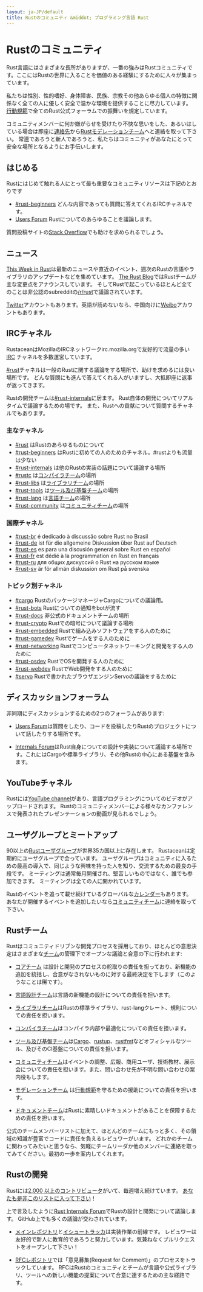 ```yaml
---
layout: ja-JP/default
title: Rustのコミュニティ &middot; プログラミング言語 Rust
---
```


# Rustのコミュニティ

Rust言語にはさまざまな長所がありますが、一番の強みはRustコミュニティです。ここにはRustの世界に入ることを価値のある経験にするために人々が集まっています。

私たちは性別、性的嗜好、身体障害、民族、宗教その他あらゆる個人の特徴に関係なく全ての人に優しく安全で温かな環境を提供することに尽力しています。
[行動規範][coc]で全てのRust公式フォーラムでの振舞いを規定しています。

コミュニティメンバーに何か嫌がらせを受けたり不快な思いをした、あるいはしている場合は即座に[連絡先][mod_team_email]から[Rustモデレーションチーム][mod_team]へと連絡を取って下さい。
常連であろうと新人であろうと、私たちはコミュニティがあなたにとって安全な場所となるようにお手伝いします。

[coc]: conduct.html
[mod_team_email]: mailto:rust-mods@rust-lang.org

## はじめる

Rustにはじめて触れる人にとって最も重要なコミュニティリソースは下記のとおりです

- [#rust-beginners][beginners_irc] どんな内容であっても質問に答えてくれるIRCチャネルです。
- [Users Forum][users_forum] Rustについてのあらゆることを議論します。

質問投稿サイトの[Stack Overflow][stack_overflow]でも助けを求められるでしょう。

[stack_overflow]: https://stackoverflow.com/questions/tagged/rust

## ニュース

[This Week in Rust][twir]は最新のニュースや直近のイベント、週次のRustの言語やライブラリのアップデートなどを集めています。
[The Rust Blog][rust_blog]ではRustチームが主な変更点をアナウンスしています。
そしてRustで起こっているほとんど全てのことは非公認のsubredditの[/r/rust][reddit]で議論されています。

[Twitter][twitter]アカウントもあります。英語が読めないなら、中国向けに[Weibo][weibo]アカウントもあります。

[twir]: https://this-week-in-rust.org/
[rust_blog]: http://blog.rust-lang.org/
[reddit]: https://www.reddit.com/r/rust
[reddit_coc]: https://www.reddit.com/r/rust/comments/2rvrzx/our_code_of_conduct_please_read/
[twitter]: https://twitter.com/rustlang
[weibo]: http://weibo.com/u/5616913483

## IRCチャネル

RustaceanはMozillaのIRCネットワークirc.mozilla.orgで友好的で流量の多い [IRC] チャネルを多数運営しています。

[#rust][rust_irc]チャネルは一般のRustに関する議論をする場所で、助けを求めるには良い場所です。
どんな質問にも進んで答えてくれる人がいますし、大抵即座に返事が返ってきます。

Rustの開発チームは[#rust-internals][internals_irc]に居ます。
Rust自体の開発についてリアルタイムで議論するための場です。
また、Rustへの貢献について質問するチャネルでもあります。

### 主なチャネル

- [#rust][rust_irc] はRustのあらゆるものについて
- [#rust-beginners][beginners_irc] はRustに初めての人のためのチャネル。#rustよりも流量は少ない
- [#rust-internals][internals_irc] は他のRustの実装の話題について議論する場所
- [#rustc][rustc_irc] は[コンパイラチーム][compiler_team]の場所
- [#rust-libs][libs_irc] は[ライブラリチーム][library_team]の場所
- [#rust-tools][tools_irc] は[ツール及び基盤チーム][tool_team]の場所
- [#rust-lang][lang_irc] は[言語チーム][language_team]の場所
- [#rust-community][community_irc] は[コミュニティチーム][community_team]の場所

### 国際チャネル

- [#rust-br][br_irc] é dedicado à discussão sobre Rust no Brasil
- [#rust-de][de_irc] ist für die allgemeine Diskussion über Rust auf Deutsch
- [#rust-es][es_irc] es para una discusión general sobre Rust en español
- [#rust-fr][fr_irc] est dédié à la programmation en Rust en français
- [#rust-ru][ru_irc] для общих дискуссий о Rust на русском языке
- [#rust-sv](https://chat.mibbit.com/?server=irc.mozilla.org&channel=%23rust-es) är för allmän diskussion om Rust på svenska

### トピック別チャネル

- [#cargo][cargo_irc] RustのパッケージマネージャCargoについての議論用。
- [#rust-bots][bots_irc] Rustについての通知をbotが流す
- [#rust-docs][docs_irc] 非公式のドキュメントチームの場所
- [#rust-crypto][crypto_irc] Rustでの暗号について議論する場所
- [#rust-embedded][embedded_irc] Rustで組み込みソフトウェアをする人のために
- [#rust-gamedev][gamedev_irc] Rustでゲームをする人のために
- [#rust-networking][networking_irc] Rustでコンピュータネットワーキングと開発をする人のために
- [#rust-osdev][osdev_irc] RustでOSを開発する人のために
- [#rust-webdev][webdev_irc] RustでWeb開発をする人のために
- [#servo][servo_irc] Rustで書かれたブラウザエンジンServoの議論をするために

[IRC]: https://en.wikipedia.org/wiki/Internet_Relay_Chat
[beginners_irc]: https://chat.mibbit.com/?server=irc.mozilla.org&channel=%23rust-beginners
[bots_irc]: https://chat.mibbit.com/?server=irc.mozilla.org&channel=%23rust-bots
[br_irc]: https://chat.mibbit.com/?server=irc.mozilla.org&channel=%23rust-br
[cargo_irc]: https://chat.mibbit.com/?server=irc.mozilla.org&channel=%23cargo
[community_irc]: https://chat.mibbit.com/?server=irc.mozilla.org&channel=%23rust-community
[crypto_irc]: https://chat.mibbit.com/?server=irc.mozilla.org&channel=%23rust-crypto
[de_irc]: https://chat.mibbit.com/?server=irc.mozilla.org&channel=%23rust-de
[es_irc]: https://chat.mibbit.com/?server=irc.mozilla.org&channel=%23rust-es
[embedded_irc]: https://chat.mibbit.com/?server=irc.mozilla.org&channel=%23rust-embedded
[fr_irc]: https://chat.mibbit.com/?server=irc.mozilla.org&channel=%23rust-fr
[gamedev_irc]: https://chat.mibbit.com/?server=irc.mozilla.org&channel=%23rust-gamedev
[internals_irc]: https://chat.mibbit.com/?server=irc.mozilla.org&channel=%23rust-internals
[lang_irc]: https://chat.mibbit.com/?server=irc.mozilla.org&channel=%23rust-lang
[libs_irc]: https://chat.mibbit.com/?server=irc.mozilla.org&channel=%23rust-libs
[networking_irc]: https://chat.mibbit.com/?server=irc.mozilla.org&channel=%23rust-networking
[osdev_irc]: https://chat.mibbit.com/?server=irc.mozilla.org&channel=%23rust-osdev
[ru_irc]: https://chat.mibbit.com/?server=irc.mozilla.org&channel=%23rust-ru
[rust_irc]: https://chat.mibbit.com/?server=irc.mozilla.org&channel=%23rust
[rustc_irc]: https://chat.mibbit.com/?server=irc.mozilla.org&channel=%23rustc
[servo_irc]: https://chat.mibbit.com/?server=irc.mozilla.org&channel=%23servo
[tools_irc]: https://chat.mibbit.com/?server=irc.mozilla.org&channel=%23rust-tools
[webdev_irc]: https://chat.mibbit.com/?server=irc.mozilla.org&channel=%23rust-webdev
[docs_irc]: https://chat.mibbit.com/?server=irc.mozilla.org&channel=%23rust-docs

## ディスカッションフォーラム

非同期にディスカッションするための2つのフォーラムがあります:

- [Users Forum][users_forum]は質問をしたり、コードを投稿したりRustのプロジェクトについて話したりする場所です。

- [Internals Forum][internals_forum]はRust自身についての設計や実装について議論する場所です。これにはCargoや標準ライブラリ、その他Rustの中心にある基盤を含みます。

[users_forum]: https://users.rust-lang.org/
[internals_forum]: https://internals.rust-lang.org/

## YouTubeチャネル

Rustには[YouTube channel][youtube_channel]があり、言語プログラミングについてのビデオがアップロードされます。
Rustのコミュニティメンバーによる様々なカンファレンスで発表されたプレゼンテーションの動画が見られるでしょう。

[youtube_channel]: https://www.youtube.com/channel/UCaYhcUwRBNscFNUKTjgPFiA

## ユーザグループとミートアップ

90以上の[Rustユーザグループ][user_group]が世界35カ国以上に存在します。
Rustaceanは定期的にユーザグループで会っています。
ユーザグループはコミュニティに入るための最高の導入で、同じような興味を持った人を知り、交流するための最良の手段です。
ミーティングは通常毎月開催され、堅苦しいものではなく、誰でも参加できます。
ミーティングは全ての人に開かれています。

Rustのイベントを追って載せ続けているグローバルな[カレンダー][calendar]もあります。
あなたが開催するイベントを追加したいなら[コミュニティチーム][community_team]に連絡を取って下さい。

[user_group]: ./user-groups.html
[calendar]: https://www.google.com/calendar/embed?src=apd9vmbc22egenmtu5l6c5jbfc@group.calendar.google.com

## Rustチーム

Rustはコミュニティドリブンな開発プロセスを採用しており、ほとんどの意思決定はさまざまな[チーム][teams]の管理下でオープンな議論と合意の下に行われます:

* [コアチーム][core_team] は設計と開発のプロセスの舵取りの責任を担っており、新機能の追加を統括し、合意がなされないものに対する最終決定を下します（このようなことは稀です）。

* [言語設計チーム][language_team]は言語の新機能の設計についての責任を担います。

* [ライブラリチーム][library_team]はRustの標準ライブラリ、rust-langクレート、規則についての責任を担います。

* [コンパイラチーム][compiler_team]はコンパイラ内部や最適化についての責任を担います。

* [ツール及び基盤チーム][tool_team]は[Cargo]、[rustup]、[rustfmt]などオフィシャルなツール、及びそのCI基盤についての責任を担います。

[Cargo]: https://crates.io
[rustup]: https://www.rustup.rs
[rustfmt]: https://github.com/rust-lang-nursery/rustfmt

* [コミュニティチーム][community_team]はイベントの調整、広報、商用ユーザ、技術教材、展示会についての責任を担います。また、問い合わせ先が不明な問い合わせの案内役もします。

* [モデレーションチーム][mod_team] は[行動規範][coc]を守るための援助についての責任を担います。

* [ドキュメントチーム][doc_team]はRustに素晴しいドキュメントがあることを保障するための責任を担います。

公式のチームメンバーリストに加えて、ほとんどのチームにもっと多く、その領域の知識が豊富でコードに責任を負えるレビュワーがいます。
どれかのチームに関わってみたいと思うなら、気軽にチームリーダか他のメンバーに連絡を取ってみてください。最初の一歩を案内してくれます。


[teams]: team.html
[core_team]: team.html#Core-team
[language_team]: team.html#Language-design-team
[library_team]: team.html#Library-team
[compiler_team]: team.html#Compiler-team
[tool_team]: team.html#Tooling-and-infrastructure
[community_team]: team.html#Community-team
[mod_team]: team.html#Moderation-team
[doc_team]: team.html#Documentation-team

## Rustの開発

Rustには[2,000 以上のコントリビュータ][authors]がいて、毎週増え続けています。
[あなたも是非このリストに入って下さい][contribute]！

上で言及したように[Rust Internals Forum][internals_forum]でRustの設計と開発について議論します。
GitHub上でも多くの議論が交わされています。

- [メインレポジトリ][github]と[イシュートラッカ][issue_tracking]は実装作業の前線です。
  レビュワーは友好的で新人に教育的であろうと努力しています。気兼ねなくプルリクエストをオープンして下さい！

- [RFCレポジトリ][rfcs]では「意見募集(Request for Comment)」のプロセスをトラックしています。
  RFCはRustのコミュニティとチームが言語や公式ライブラリ、ツールへの新しい機能の提案について合意に達するための主な経路です。

[authors]: https://thanks.rust-lang.org/rust/all-time
[contribute]: contribute.html
[github]: https://github.com/rust-lang/rust
[rfcs]: https://github.com/rust-lang/rfcs
[issue_tracking]: https://github.com/rust-lang/rust/issues
